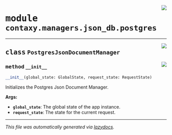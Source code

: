<!-- markdownlint-disable -->

<a href="https://github.com/ml-tooling/contaxy/blob/main/backend/src/contaxy/managers/json_db/postgres.py#L0"><img align="right" style="float:right;" src="https://img.shields.io/badge/-source-cccccc?style=flat-square"></a>

# <kbd>module</kbd> `contaxy.managers.json_db.postgres`






---

<a href="https://github.com/ml-tooling/contaxy/blob/main/backend/src/contaxy/managers/json_db/postgres.py#L5"><img align="right" style="float:right;" src="https://img.shields.io/badge/-source-cccccc?style=flat-square"></a>

## <kbd>class</kbd> `PostgresJsonDocumentManager`




<a href="https://github.com/ml-tooling/contaxy/blob/main/backend/src/contaxy/managers/json_db/postgres.py#L6"><img align="right" style="float:right;" src="https://img.shields.io/badge/-source-cccccc?style=flat-square"></a>

### <kbd>method</kbd> `__init__`

```python
__init__(global_state: GlobalState, request_state: RequestState)
```

Initializes the Postgres Json Document Manager. 



**Args:**
 
 - <b>`global_state`</b>:  The global state of the app instance. 
 - <b>`request_state`</b>:  The state for the current request. 







---

_This file was automatically generated via [lazydocs](https://github.com/ml-tooling/lazydocs)._
